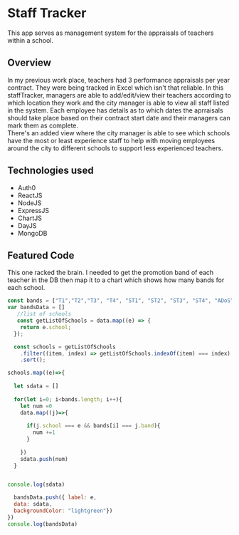 # Staff Tracker
This app serves as management system for the appraisals of teachers within a school. 
## Overview
In my previous work place, teachers had 3 performance appraisals per year contract. They were being tracked in Excel which isn't that reliable. In this staffTracker, managers are able to add/edit/view their teachers according to which location they work and the city manager is able to view all staff listed in the system. 
Each employee has details as to which dates the aprraisals should take place based on their contract start date and their managers can mark them as complete.  
There's an added view where the city manager is able to see which schools have the most or least experience staff to help with moving employees around the city to different schools to support less experienced teachers. 
## Technologies used

- Auth0
- ReactJS
- NodeJS
- ExpressJS
- ChartJS
- DayJS
- MongoDB

## Featured Code
This one racked the brain. I needed to get the promotion band of each teacher in the DB then map it to a chart which shows how many bands for each school. 
```JavaScript
const bands = ["T1","T2","T3", "T4", "ST1", "ST2", "ST3", "ST4", "ADoS", "DoS", "SDoS"]
var bandsData = []
   //list of schools
   const getListOfSchools = data.map((e) => {
    return e.school;
  });

  const schools = getListOfSchools
    .filter((item, index) => getListOfSchools.indexOf(item) === index)
    .sort();

schools.map((e)=>{
  
  let sdata = []
  
  for(let i=0; i<bands.length; i++){
    let num =0
    data.map((j)=>{
   
      if(j.school === e && bands[i] === j.band){
        num +=1
      }
      
    })
    sdata.push(num)
  }


console.log(sdata)

  bandsData.push({ label: e,
  data: sdata,
  backgroundColor: "lightgreen"})
})
console.log(bandsData)

```
